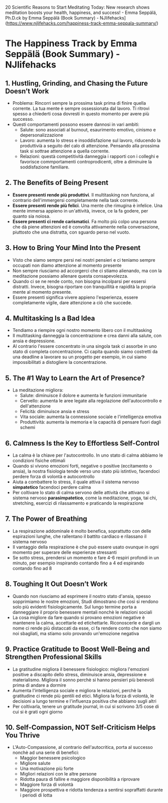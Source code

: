 20 Scientific Reasons to Start Meditating Today: New research shows meditation boosts your health, happiness, and success! - Emma Seppälä, Ph.D.ck by Emma Seppälä (Book Summary) - NJlifehacks](https://www.njlifehacks.com/happiness-track-emma-seppala-summary/)

# The Happiness Track by Emma Seppälä (Book Summary) - NJlifehacks

## 1. Hustling, Grinding, and Chasing the Future Doesn’t Work
- Problema: Rincorri sempre la prossima task prima di finire quella corrente. La tua mente è sempre ossessionata dal lavoro. Ti ritrovi spesso a chiederti cosa dovresti in questo momento per avere più successo.
- Questi comportamenti possono essere dannosi in vari ambiti:
    - Salute: sono associati al burnout, esaurimento emotivo, cinismo e depersonalizzazione
    - Lavoro: aumenta lo stress e insoddisfazione sul lavoro, riducendo la produttivià a seguito del calo di attenzione. Pensando alla prossima task si sottrae attenzione a quella corrente.
    - Relazioni: questà competitività danneggia i rapporti con i colleghi e favorisce commportamenti controprodicenti, oltre a diminuire la soddisfazione familiare.

## 2. The Benefits of Being Present
- **Essere presenti rende più produttivi**. Il multitasking non funziona, al contrario dell'immergersi completamente nella task corrente.
- **Essere presenti rende più felici**. Una mente che rimugina è infelice. Una mente immersa appieno in un'attività, invece, ce la fa godere, per quanto sia noiosa.
- **Essere presenti ci rende carismatici**. Fa molto più colpo una persona che dà piene attenzioni ed è convolta attivamente nella conversazione, piuttosto che una distratta, con sguardo perso nel vuoto.

## 3. How to Bring Your Mind Into the Present
- Visto che siamo sempre persi nei nostri pensieri e ci teniamo sempre occupati non diamo attenzione al momento presente
- Non sempre riusciamo ad accorgerci che ci stiamo alienando, ma con la meditazione possiamo allenare questa consapevolezza.
- Quando ci se ne rende conto, non bisogna incolparsi per essersi distratti. Invece, bisogna riportare con tranquillità e rapidità la propria mente al momento presente.
- Essere presenti significa vivere appieno l'esperienza, essere completamente vigile, dare attenzione a ciò che succede.

## 4. Multitasking Is a Bad Idea
- Tendiamo a riempire ogni nostro momento libero con il multitasking
- Il multitasking danneggia la concentrazione e crea danni alla salute, con ansia e depressione.
- Al contrario l'essere concentrato in una singola task ci assorbe in uno stato di completa concentrazione. Ci capita quando siamo costretti da una deadline a lavorare su un progetto per esempio, in cui siamo impossibilitati a distogliere la concentrazione.

## 5. The #1 Way to Learn the Art of Presence?
- La meditazione migliora:
    - Salute: diminuisce il dolore e aumenta le funzioni immunitarie
    - Cervello: aumenta le aree legate alla regolazione dell'autocontrollo e dell'attenzione
    - Felicità: diminuisce ansia e stress
    - Vita sociale: aumenta la connessione sociale e l'intelligenza emotiva
    - Produttività: aumenta la memoria e la capacità di pensare fuori dagli schemi

## 6. Calmness Is the Key to Effortless Self-Control
- La calma è la chiave per l'autocontrollo. In uno stato di calma abbiamo le condizioni fisiche ottimali
- Quando si vivono emozioni forti, negative o positive (eccitamento o ansia), la nostra fisiologia tende verso uno stato più istintivo, facendoci perdere forza di volontà e autocontrollo
- Aiuta a combattere lo stress, il quale attiva il sistema nervoso **simpatetico** facendoci perdere calma
- Per coltivare lo stato di calma servono delle attività che attivano si sistema nervoso **parasimpatetico**, come la meditazione, yoga, tai chi, stretching, esercizi di rilassamento e praticando la respirazione

## 7. The Power of Breathing
- La respirazione addominale è molto benefica, soprattutto con delle espirazioni lunghe, che rallentano il battito cardiaco e rilassano il sistema nervoso
- Il vantaggio della respirazione è che può essere usato ovunque in ogni momento per superare delle esperienze stressanti
- Se sotto stress, prendersi un momento e fare 4-6 respiri profondi in un minuto, per esempio inspirando contando fino a 4 ed espirando contando fino ad 8

## 8. Toughing It Out Doesn’t Work
- Quando non riusciamo ad esprimere il nostro stato d'ansia, spesso sopprimiamo le nostre emozioni, Studi dimostrano che così si rendono solo più evidenti fisiologicamente. Sul lungo termine porta a danneggiare il proprio benessere mentali nonchè le relazioni sociali
- La cosa migliore da fare quando si provano emozioni negative è mantenere la calma, accettarle ed etichettarle. Riconoscerle e dargli un nome ci rende più distaccati da esse, ci fa rendere conto che non siamo noi sbagliati, ma stiamo solo provando un'emozione negativa

## 9. Practice Gratitude to Boost Well-Being and Strengthen Professional Skills
- La gratitudine migliora il benessere fisiologico: migliora l'emozioni positive a discapito dello stress, diminuisce ansia, depressione e materialismo. Migliora il sonno perchè si hanno pensieri più benevoli prima di andare a dormire
- Aumenta l'intelligenza sociale e migliora le relazioni, perchè la gratitudine ci rende più gentili ed etici. Migliora la forza di volontà, le decisioni a lungo termine e l'influenza positiva che abbiamo sugli altri
- Per coltivarla, tenere un gratitude journal, in cui si scrivono 3/5 cose di cui si è grati ogni giorno

## 10. Self-Compassion, NOT Self-Criticism Helps You Thrive
- L'Auto-Compassione, al contrario dell'autocritica, porta al successo nonchè ad una serie di benefici:
    - Maggior benessere psicologico
    - Migliore salute
    - Una motivazione più forte
    - Migliori relazioni con le altre persone
    - Ridotta paura di fallire e maggiore disponibilità a riprovare
    - Maggiore forza di volontà
    - Maggiore prospettiva e ridotta tendenza a sentirsi sopraffatti durante i periodi di lotta

